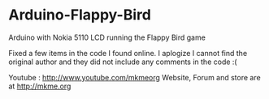 # Arduino-Flappy-Bird
Arduino with Nokia 5110 LCD running the Flappy Bird game

Fixed a few items in the code I found online.  I aplogize I cannot find the original author and they did not include any comments in the code :(

Youtube : http://www.youtube.com/mkmeorg
Website, Forum and store are at http://mkme.org
